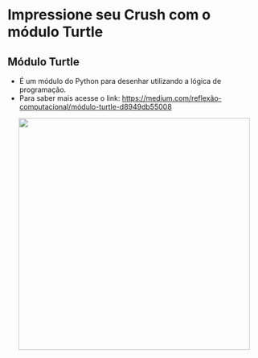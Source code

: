 # Impressione seu Crush com o módulo Turtle

## Módulo Turtle
*  É um módulo do Python para desenhar utilizando a lógica de programação. 
* Para saber mais acesse o link: <https://medium.com/reflexão-computacional/módulo-turtle-d8949db55008>

<p align = "center">
<img width = "460" heigth = "300" src = "/assets/ezgif.com-gif-maker.gif"> 
</p>
